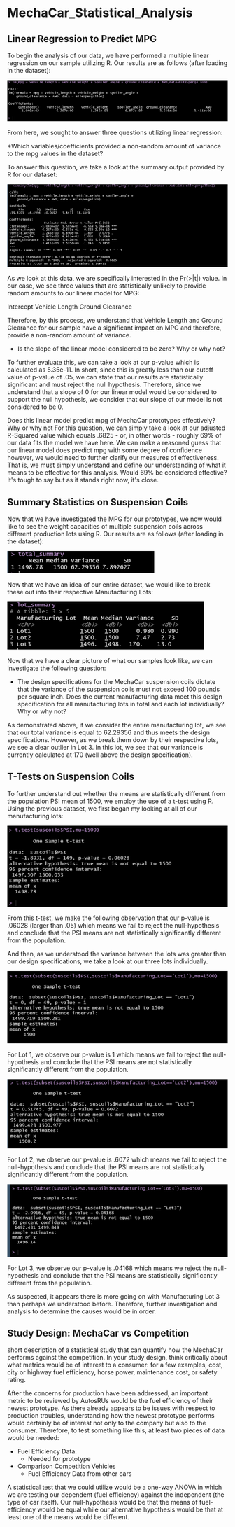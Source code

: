 # MechaCar_Statistical_Analysis

## Linear Regression to Predict MPG

To begin the analysis of our data, we have performed a multiple linear regression on our sample utilizing R. Our results are as follows (after loading in the dataset):

![Linear Regression](https://github.com/jo-robles/MechaCar_Statistical_Analysis/blob/53438846dfcec90810ffedfa5d1cc6b5c4474938/Resources/Images/linear_regression.PNG)

From here, we sought to answer three questions utilizing linear regression:

*Which variables/coefficients provided a non-random amount of variance to the mpg values in the dataset?

To answer this question, we take a look at the summary output provided by R for our dataset:

![LM Summary](https://github.com/jo-robles/MechaCar_Statistical_Analysis/blob/53438846dfcec90810ffedfa5d1cc6b5c4474938/Resources/Images/summar.PNG)


As we look at this data, we are specifically interested in the Pr(>|t|) value. In our case, we see three values that are statistically unlikely to provide random amounts to our linear model for MPG:

Intercept
Vehicle Length
Ground Clearance

Therefore, by this process, we understand that Vehicle Length and Ground Clearance for our sample have a significant impact on MPG and therefore, provide a non-random amount of variance. 

* Is the slope of the linear model considered to be zero? Why or why not?

To further evaluate this, we can take a look at our p-value which is calculated as 5.35e-11. In short, since this is greatly less than our cutoff value of p-value of .05, we can state that our results are statistically significant and must reject the null hypothesis. Therefore, since we understand that a slope of 0 for our linear model would be considered to support the null hypothesis, we consider that our slope of our model is not considered to be 0.

Does this linear model predict mpg of MechaCar prototypes effectively? Why or why not
For this question, we can simply take a look at our adjusted R-Squared value which equals .6825 - or, in other words - roughly 69% of our data fits the model we have here. We can make a reasoned guess that our linear model does predict mpg with some degree of confidence however, we would need to further clarify our measures of effectiveness. That is, we must simply understand and define our understanding of what it means to be effective for this analysis. Would 69% be considered effective? It's tough to say but as it stands right now, it's close.  


## Summary Statistics on Suspension Coils

Now that we have investigated the MPG for our prototypes, we now would like to see the weight capacities of multiple suspension coils across different production lots using R. Our results are as follows (after loading in the dataset):

![Total Summary](https://github.com/jo-robles/MechaCar_Statistical_Analysis/blob/53438846dfcec90810ffedfa5d1cc6b5c4474938/Resources/Images/total_summary.PNG)

Now that we have an idea of our entire dataset, we would like to break these out into their respective Manufacturing Lots:

![Lot Summary](https://github.com/jo-robles/MechaCar_Statistical_Analysis/blob/53438846dfcec90810ffedfa5d1cc6b5c4474938/Resources/Images/lot_summary.PNG)

Now that we have a clear picture of what our samples look like, we can investigate the following question:

* The design specifications for the MechaCar suspension coils dictate that the variance of the suspension coils must not exceed 100 pounds per square inch. Does the current manufacturing data meet this design specification for all manufacturing lots in total and each lot individually? Why or why not?

As demonstrated above, if we consider the entire manufacturing lot, we see that our total variance is equal to 62.29356 and thus meets the design specifications. However, as we break them down by their respective lots, we see a clear outlier in Lot 3. In this lot, we see that our variance is currently calculated at 170 (well above the design specification). 

## T-Tests on Suspension Coils

To further understand out whether the means are statistically different from the population PSI mean of 1500, we employ the use of a t-test using R. Using the previous dataset, we first began my looking at all of our manufacturing lots:

![All Lots](https://github.com/jo-robles/MechaCar_Statistical_Analysis/blob/53438846dfcec90810ffedfa5d1cc6b5c4474938/Resources/Images/t_test_all_lots.PNG)

From this t-test, we make the following observation that our p-value is .06028 (larger than .05) which means we fail to reject the null-hypothesis and conclude that the PSI means are not statistically significantly different from the population.

And then, as we understood the variance between the lots was greater than our design specifications, we take a look at our three lots individually.

![Lot 1](https://github.com/jo-robles/MechaCar_Statistical_Analysis/blob/53438846dfcec90810ffedfa5d1cc6b5c4474938/Resources/Images/t_test_lot_1.PNG)

For Lot 1, we observe our p-value is 1 which means we fail to reject the null-hypothesis and conclude that the PSI means are not statistically significantly different from the population.

![Lot 2](https://github.com/jo-robles/MechaCar_Statistical_Analysis/blob/53438846dfcec90810ffedfa5d1cc6b5c4474938/Resources/Images/t_test_lot_2.PNG)

For Lot 2, we observe our p-value is .6072 which means we fail to reject the null-hypothesis and conclude that the PSI means are not statistically significantly different from the population.

![Lot 3](https://github.com/jo-robles/MechaCar_Statistical_Analysis/blob/53438846dfcec90810ffedfa5d1cc6b5c4474938/Resources/Images/t_test_lot_3.PNG)

For Lot 3, we observe our p-value is .04168 which means we reject the null-hypothesis and conclude that the PSI means are statistically significantly different from the population.

As suspected, it appears there is more going on with Manufacturing Lot 3 than perhaps we understood before. Therefore, further investigation and analysis to determine the causes would be in order. 


## Study Design: MechaCar vs Competition

short description of a statistical study that can quantify how the MechaCar performs against the competition. 
In your study design, think critically about what metrics would be of interest to a consumer: for a few examples, cost, city or highway fuel efficiency, horse power, maintenance cost, or safety rating. 

After the concerns for production have been addressed, an important metric to be reviewed by AutosRUs would be the fuel efficiency of their newest prototype. As there already appears to be issues with respect to production troubles, understanding how the newest prototype performs would certainly be of interest not only to the company but also to the consumer. Therefore, to test something like this, at least two pieces of data would be needed: 

* Fuel Efficiency Data:
  * Needed for prototype
* Comparison Competition Vehicles
  * Fuel Efficiency Data from other cars

A statistical test that we could utilize would be a one-way ANOVA in which we are testing our dependent (fuel efficiency) against the independent (the type of car itself). Our null-hypothesis would be that the means of fuel-efficiency would be equal while our alternative hypothesis would be that at least one of the means would be different.
